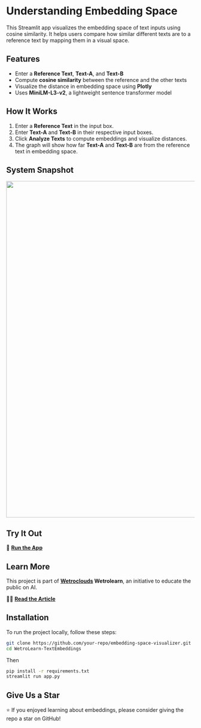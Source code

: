 # Understanding Embedding Space  

This Streamlit app visualizes the embedding space of text inputs using cosine similarity. It helps users compare how similar different texts are to a reference text by mapping them in a visual space.

## Features  
- Enter a **Reference Text**, **Text-A**, and **Text-B**  
- Compute **cosine similarity** between the reference and the other texts  
- Visualize the distance in embedding space using **Plotly**  
- Uses **MiniLM-L3-v2**, a lightweight sentence transformer model  

## How It Works  
1. Enter a **Reference Text** in the input box.  
2. Enter **Text-A** and **Text-B** in their respective input boxes.  
3. Click **Analyze Texts** to compute embeddings and visualize distances.  
4. The graph will show how far **Text-A** and **Text-B** are from the reference text in embedding space.  

## System Snapshot
<img src="https://github.com/user-attachments/assets/6ece2cf1-626b-455d-9c55-1c93a6bae210" width="900"/>

## Try It Out  
🚀 **[Run the App](https://wetrolearn-embeddings.streamlit.app/)**   

## Learn More  
This project is part of **[Wetroclouds](https://wetrocloud.com/) Wetrolearn**, an initiative to educate the public on AI.  
   
📕📖 **[Read the Article](#)**  

## Installation  
To run the project locally, follow these steps:  
```bash
git clone https://github.com/your-repo/embedding-space-visualizer.git  
cd WetroLearn-TextEmbeddings  
```

Then
```bash
pip install -r requirements.txt  
streamlit run app.py
```

## Give Us a Star  
⭐ If you enjoyed learning about embeddings, please consider giving the repo a star on GitHub!  

